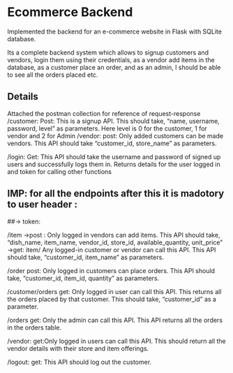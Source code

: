 
# Ecommerce Backend

Implemented the backend for an e-commerce website in Flask with SQLite database.

Its a complete backend system which allows  to signup customers and vendors, login them using their credentials, as a vendor add items in the database, as a customer place an order, and as an admin, I should be able to see all the orders placed etc.

## Details 
Attached the postman collection for reference of request-response
/customer:
Post:
    This is a signup API. This should take, “name, username, password, level” as parameters. Here level is 0 for the customer, 1 for vendor and 2 for Admin
/vendor:
post:    Only added customers can be made vendors. This API should take “customer_id, store_name” as parameters.

/login: Get:
    This API should take the username and password of signed up users and successfully logs them in.
    Returns details for the user logged in and token for calling other functions


## IMP: for all the endpoints after this it is madotory to user header :
##-> token: <token returned during login>


/item
->post : Only logged in vendors can add items. This API should take, “dish_name, item_name, vendor_id, store_id, available_quantity, unit_price”
->get:  item/<itemName> Any logged-in customer or vendor can call this API. This API should take, “customer_id, item_name” as parameters.

/order
  post: Only logged in customers can place orders. This API should take, “customer_id, item_id, quantity” as parameters.

/customer/orders
   get: Only logged in user can call this API. This returns all the orders placed by that customer. This should take, “customer_id” as a parameter.

/orders
   get: Only the admin can call this API. This API returns all the orders in the orders table.

/vendor:
  get:Only logged in users can call this API. This should return all the vendor details with their store and item offerings.

/logout:
   get: This API should log out the customer.
